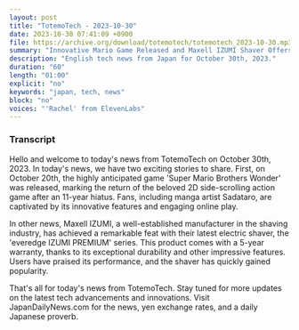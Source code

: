 ```yaml
---
layout: post
title: "TotemoTech - 2023-10-30"
date: 2023-10-30 07:41:09 +0900
file: https://archive.org/download/totemotech/totemotech_2023-10-30.mp3
summary: "Innovative Mario Game Released and Maxell IZUMI Shaver Offers 5-Year Warranty, & more…"
description: "English tech news from Japan for October 30th, 2023."
duration: "60"
length: "01:00"
explicit: "no"
keywords: "japan, tech, news"
block: "no"
voices: "'Rachel' from ElevenLabs"
---
```


### Transcript

Hello and welcome to today's news from TotemoTech on October 30th, 2023. In today's news, we have two exciting stories to share. First, on October 20th, the highly anticipated game 'Super Mario Brothers Wonder' was released, marking the return of the beloved 2D side-scrolling action game after an 11-year hiatus. Fans, including manga artist Sadataro, are captivated by its innovative features and engaging online play.

In other news, Maxell IZUMI, a well-established manufacturer in the shaving industry, has achieved a remarkable feat with their latest electric shaver, the 'everedge IZUMI PREMIUM' series. This product comes with a 5-year warranty, thanks to its exceptional durability and other impressive features. Users have praised its performance, and the shaver has quickly gained popularity.

That's all for today's news from TotemoTech. Stay tuned for more updates on the latest tech advancements and innovations.   Visit JapanDailyNews.com for the news, yen exchange rates, and a daily Japanese proverb.
